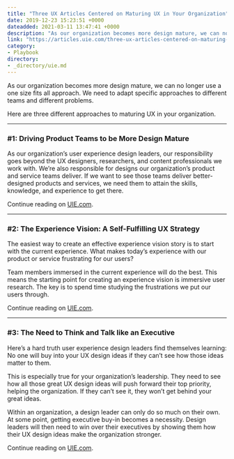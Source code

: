 ```yaml
---
title: "Three UX Articles Centered on Maturing UX in Your Organization"
date: 2019-12-23 15:23:51 +0000
dateadded: 2021-03-11 13:47:41 +0000
description: "As our organization becomes more design mature, we can no longer use a one size fits all approach. We need to adapt specific approaches to different teams and different problems. Here are three different approaches to maturing UX in your organization. #1: Driving Product Teams to be More Design&nbsp;Mature As our organization’s user experience design […]"
link: "https://articles.uie.com/three-ux-articles-centered-on-maturing-ux-in-your-organization/"
category:
- Playbook
directory:
- _directory/uie.md
---
```

<p class="graf graf--p">As our organization becomes more design mature, we can no longer use a one size fits all approach. We need to adapt specific approaches to different teams and different problems.</p>
<p class="graf graf--p">Here are three different approaches to maturing UX in your organization.</p>
<hr />
<h3 class="heading-3 pad-t-20">#1: Driving Product Teams to be More Design Mature</h3>
<p class="body-para">As our organization’s user experience design leaders, our responsibility goes beyond the UX designers, researchers, and content professionals we work with. We’re also responsible for designs our organization’s product and service teams deliver. If we want to see those teams deliver better-designed products and services, we need them to attain the skills, knowledge, and experience to get there.</p>
<p class="body-para">Continue reading on <a href="https://articles.uie.com/driving-product-teams-to-become-more-design-mature/" target="_blank" rel="noopener">UIE.com</a>.</p>
<hr />
<h3 class="heading-3 pad-t-20">#2: The Experience Vision: A Self-Fulfilling UX Strategy</h3>
<p class="body-para">The easiest way to create an effective experience vision story is to start with the current experience. What makes today’s experience with our product or service frustrating for our users?</p>
<p class="body-para">Team members immersed in the current experience will do the best. This means the starting point for creating an experience vision is immersive user research. The key is to spend time studying the frustrations we put our users through.</p>
<p class="body-para">Continue reading on <a href="https://articles.uie.com/the-experience-vision-a-self-fulfilling-ux-strategy/" target="_blank" rel="noopener">UIE.com</a>.</p>
<hr />
<h3 class="heading-3 pad-t-20">#3: The Need to Think and Talk like an Executive</h3>
<p class="body-para">Here’s a hard truth user experience design leaders find themselves learning: No one will buy into your UX design ideas if they can’t see how those ideas matter to them.</p>
<p class="body-para">This is especially true for your organization’s leadership. They need to see how all those great UX design ideas will push forward their top priority, helping the organization. If they can’t see it, they won’t get behind your great ideas.</p>
<p class="body-para">Within an organization, a design leader can only do so much on their own. At some point, getting executive buy-in becomes a necessity. Design leaders will then need to win over their executives by showing them how their UX design ideas make the organization stronger.</p>
<p class="body-para">Continue reading on <a href="https://articles.uie.com/the-need-to-think-and-talk-like-an-executive/" target="_blank" rel="noopener">UIE.com</a>.</p>
